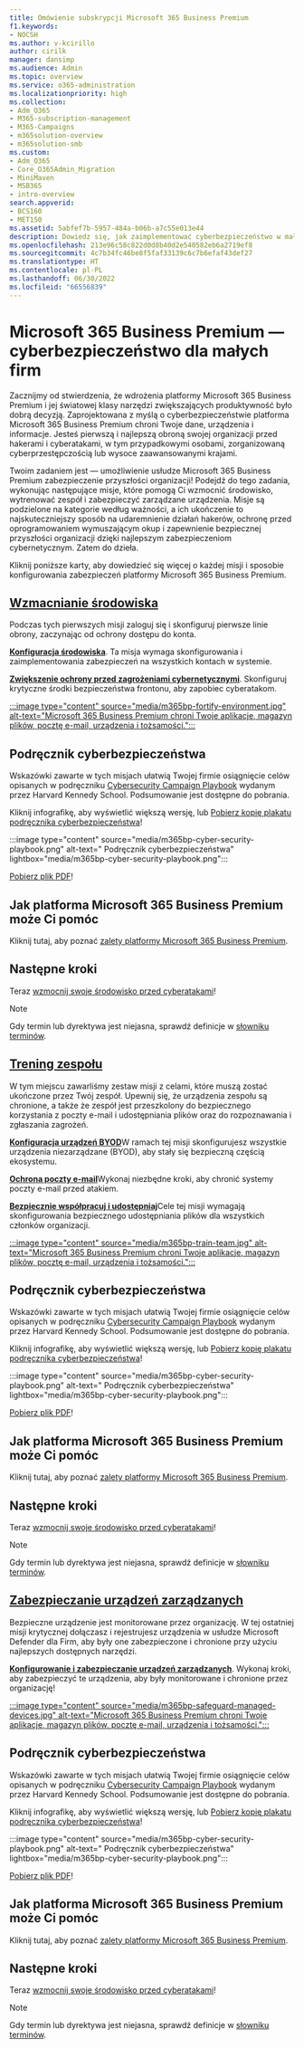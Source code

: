 ```yaml
---
title: Omówienie subskrypcji Microsoft 365 Business Premium
f1.keywords:
- NOCSH
ms.author: v-kcirillo
author: cirilk
manager: dansimp
ms.audience: Admin
ms.topic: overview
ms.service: o365-administration
ms.localizationpriority: high
ms.collection:
- Adm_O365
- M365-subscription-management
- M365-Campaigns
- m365solution-overview
- m365solution-smb
ms.custom:
- Adm_O365
- Core_O365Admin_Migration
- MiniMaven
- MSB365
- intro-overview
search.appverid:
- BCS160
- MET150
ms.assetid: 5abfef7b-5957-484a-b06b-a7c55e013e44
description: Dowiedz się, jak zaimplementować cyberbezpieczeństwo w małych lub średnich firmach przy użyciu platformy Microsoft 365 Business Premium. Możliwości i funkcje cyberbezpieczeństwa są zoptymalizowane pod kątem zapobiegania cyberatakom i naruszeniom zabezpieczeń oraz pomagają chronić dane, urządzenia i informacje za pomocą wysokiej jakości cyberzabezpieczeń.
ms.openlocfilehash: 213e96c58c822d0d8b40d2e540582eb6a2719ef8
ms.sourcegitcommit: 4c7b34fc46be8f5faf33139c6c7b6efaf43def27
ms.translationtype: HT
ms.contentlocale: pl-PL
ms.lasthandoff: 06/30/2022
ms.locfileid: "66556839"
---
```

# <a name="microsoft-365-business-premium-mdash-cybersecurity-for-small-business"></a>Microsoft 365 Business Premium &mdash; cyberbezpieczeństwo dla małych firm

Zacznijmy od stwierdzenia, że wdrożenia platformy Microsoft 365 Business Premium i jej światowej klasy narzędzi zwiększających produktywność było dobrą decyzją. Zaprojektowana z myślą o cyberbezpieczeństwie platforma Microsoft 365 Business Premium chroni Twoje dane, urządzenia i informacje. Jesteś pierwszą i najlepszą obroną swojej organizacji przed hakerami i cyberatakami, w tym przypadkowymi osobami, zorganizowaną cyberprzestępczością lub wysoce zaawansowanymi krajami.

Twoim zadaniem jest &mdash; umożliwienie usłudze Microsoft 365 Business Premium zabezpieczenie przyszłości organizacji! Podejdź do tego zadania, wykonując następujące misje, które pomogą Ci wzmocnić środowisko, wytrenować zespół i zabezpieczyć zarządzane urządzenia. Misje są podzielone na kategorie według ważności, a ich ukończenie to najskuteczniejszy sposób na udaremnienie działań hakerów, ochronę przed oprogramowaniem wymuszającym okup i zapewnienie bezpiecznej przyszłości organizacji dzięki najlepszym zabezpieczeniom cybernetycznym. Zatem do dzieła.

Kliknij poniższe karty, aby dowiedzieć się więcej o każdej misji i sposobie konfigurowania zabezpieczeń platformy Microsoft 365 Business Premium.

## <a name="fortify-your-environment"></a>[**Wzmacnianie środowiska**](#tab/Fortify)

Podczas tych pierwszych misji zaloguj się i skonfiguruj pierwsze linie obrony, zaczynając od ochrony dostępu do konta.

[**Konfiguracja środowiska**](m365bp-setup-overview.md). Ta misja wymaga skonfigurowania i zaimplementowania zabezpieczeń na wszystkich kontach w systemie.

[**Zwiększenie ochrony przed zagrożeniami cybernetycznymi**](m365bp-security-overview.md). Skonfiguruj krytyczne środki bezpieczeństwa frontonu, aby zapobiec cyberatakom.

[:::image type="content" source="media/m365bp-fortify-environment.jpg" alt-text="Microsoft 365 Business Premium chroni Twoje aplikacje, magazyn plików, pocztę e-mail, urządzenia i tożsamości.":::](m365bp-setup-overview.md)

## <a name="cybersecurity-playbook"></a>Podręcznik cyberbezpieczeństwa

Wskazówki zawarte w tych misjach ułatwią Twojej firmie osiągnięcie celów opisanych w podręczniku [Cybersecurity Campaign Playbook](https://go.microsoft.com/fwlink/p/?linkid=2015598) wydanym przez Harvard Kennedy School. Podsumowanie jest dostępne do pobrania.

Kliknij infografikę, aby wyświetlić większą wersję, lub [Pobierz kopię plakatu podręcznika cyberbezpieczeństwa](https://download.microsoft.com/download/9/c/1/9c167271-8209-492e-acc2-38a39d1834c2/m365bp-cybersecurity-playbook.pdf)!

:::image type="content" source="media/m365bp-cyber-security-playbook.png" alt-text=" Podręcznik cyberbezpieczeństwa" lightbox="media/m365bp-cyber-security-playbook.png":::

[Pobierz plik PDF](https://download.microsoft.com/download/9/c/1/9c167271-8209-492e-acc2-38a39d1834c2/m365bp-cybersecurity-playbook.pdf)!

## <a name="how-microsoft-365-business-premium-helps-you"></a>Jak platforma Microsoft 365 Business Premium może Ci pomóc

Kliknij tutaj, aby poznać [zalety platformy Microsoft 365 Business Premium](m365bp-secure-users.md).

## <a name="next-steps"></a>Następne kroki

Teraz [wzmocnij swoje środowisko przed cyberatakami](m365bp-setup-overview.md)!

> [!NOTE]
> Gdy termin lub dyrektywa jest niejasna, sprawdź definicje w [słowniku terminów](m365bp-glossary.yml).

## <a name="train-your-team"></a>[**Trening zespołu**](#tab/Train)

W tym miejscu zawarliśmy zestaw misji z celami, które muszą zostać ukończone przez Twój zespół. Upewnij się, że urządzenia zespołu są chronione, a także że zespół jest przeszkolony do bezpiecznego korzystania z poczty e-mail i udostępniania plików oraz do rozpoznawania i zgłaszania zagrożeń.

[**Konfiguracja urządzeń BYOD**](m365bp-protect-pcs-macs.md)W ramach tej misji skonfigurujesz wszystkie urządzenia niezarządzane (BYOD), aby stały się bezpieczną częścią ekosystemu.

[**Ochrona poczty e-mail**](m365bp-protect-email-overview.md)Wykonaj niezbędne kroki, aby chronić systemy poczty e-mail przed atakiem.

[**Bezpiecznie współpracuj i udostępniaj**](m365bp-collaborate-share-securely.md)Cele tej misji wymagają skonfigurowania bezpiecznego udostępniania plików dla wszystkich członków organizacji.

[:::image type="content" source="media/m365bp-train-team.jpg" alt-text="Microsoft 365 Business Premium chroni Twoje aplikacje, magazyn plików, pocztę e-mail, urządzenia i tożsamości.":::](m365bp-devices-overview.md)

## <a name="cybersecurity-playbook"></a>Podręcznik cyberbezpieczeństwa

Wskazówki zawarte w tych misjach ułatwią Twojej firmie osiągnięcie celów opisanych w podręczniku [Cybersecurity Campaign Playbook](https://go.microsoft.com/fwlink/p/?linkid=2015598) wydanym przez Harvard Kennedy School. Podsumowanie jest dostępne do pobrania.

Kliknij infografikę, aby wyświetlić większą wersję, lub [Pobierz kopię plakatu podręcznika cyberbezpieczeństwa](https://download.microsoft.com/download/9/c/1/9c167271-8209-492e-acc2-38a39d1834c2/m365bp-cybersecurity-playbook.pdf)!

:::image type="content" source="media/m365bp-cyber-security-playbook.png" alt-text=" Podręcznik cyberbezpieczeństwa" lightbox="media/m365bp-cyber-security-playbook.png":::

[Pobierz plik PDF](https://download.microsoft.com/download/9/c/1/9c167271-8209-492e-acc2-38a39d1834c2/m365bp-cybersecurity-playbook.pdf)!

## <a name="how-microsoft-365-business-premium-helps-you"></a>Jak platforma Microsoft 365 Business Premium może Ci pomóc

Kliknij tutaj, aby poznać [zalety platformy Microsoft 365 Business Premium](m365bp-secure-users.md).

## <a name="next-steps"></a>Następne kroki

Teraz [wzmocnij swoje środowisko przed cyberatakami](m365bp-setup-overview.md)!

> [!NOTE]
> Gdy termin lub dyrektywa jest niejasna, sprawdź definicje w [słowniku terminów](m365bp-glossary.yml).

## <a name="safeguard-managed-devices"></a>[**Zabezpieczanie urządzeń zarządzanych**](#tab/Safeguard)

Bezpieczne urządzenie jest monitorowane przez organizację. W tej ostatniej misji krytycznej dołączasz i rejestrujesz urządzenia w usłudze Microsoft Defender dla Firm, aby były one zabezpieczone i chronione przy użyciu najlepszych dostępnych narzędzi.

[**Konfigurowanie i zabezpieczanie urządzeń zarządzanych**](m365bp-protect-devices.md). Wykonaj kroki, aby zabezpieczyć te urządzenia, aby były monitorowane i chronione przez organizację!

[:::image type="content" source="media/m365bp-safeguard-managed-devices.jpg" alt-text="Microsoft 365 Business Premium chroni Twoje aplikacje, magazyn plików, pocztę e-mail, urządzenia i tożsamości.":::](m365bp-protect-devices.md)

## <a name="cybersecurity-playbook"></a>Podręcznik cyberbezpieczeństwa

Wskazówki zawarte w tych misjach ułatwią Twojej firmie osiągnięcie celów opisanych w podręczniku [Cybersecurity Campaign Playbook](https://go.microsoft.com/fwlink/p/?linkid=2015598) wydanym przez Harvard Kennedy School. Podsumowanie jest dostępne do pobrania.

Kliknij infografikę, aby wyświetlić większą wersję, lub [Pobierz kopię plakatu podręcznika cyberbezpieczeństwa](https://download.microsoft.com/download/9/c/1/9c167271-8209-492e-acc2-38a39d1834c2/m365bp-cybersecurity-playbook.pdf)!

:::image type="content" source="media/m365bp-cyber-security-playbook.png" alt-text=" Podręcznik cyberbezpieczeństwa" lightbox="media/m365bp-cyber-security-playbook.png":::

[Pobierz plik PDF](https://download.microsoft.com/download/9/c/1/9c167271-8209-492e-acc2-38a39d1834c2/m365bp-cybersecurity-playbook.pdf)!

## <a name="how-microsoft-365-business-premium-helps-you"></a>Jak platforma Microsoft 365 Business Premium może Ci pomóc

Kliknij tutaj, aby poznać [zalety platformy Microsoft 365 Business Premium](m365bp-secure-users.md).

## <a name="next-steps"></a>Następne kroki

Teraz [wzmocnij swoje środowisko przed cyberatakami](m365bp-setup-overview.md)!

> [!NOTE]
> Gdy termin lub dyrektywa jest niejasna, sprawdź definicje w [słowniku terminów](m365bp-glossary.yml).
